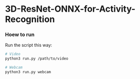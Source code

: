 # 3D-ResNet-ONNX-for-Activity-Recognition

### Hoew to run
Run the script this way:

```sh
# Video
python3 run.py /path/to/video

# Webcam
python3 run.py webcam
```

